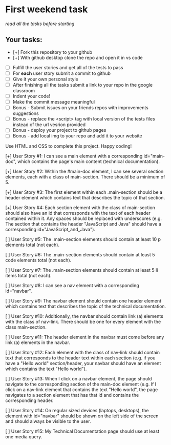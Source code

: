 # First weekend task

_read all the tasks before starting_

## Your tasks:

- [+] Fork this repository to your github
- [+] With github desktop clone the repo and open it in vs code
- [ ] Fulfill the user stories and get all of the tests to pass
- [ ] For <strong>each</strong> user story submit a commit to github
- [ ] Give it your own personal style
- [ ] After finishing all the tasks submit a link to your repo in the google classroom
- [ ] Indent your code!
- [ ] Make the commit message meaningful
- [ ] Bonus - Submit issues on your friends repos with improvements suggestions
- [ ] Bonus - replace the \<script> tag with local version of the tests files instead of the url vesrion provided
- [ ] Bonus - deploy your project to github pages
- [ ] Bonus - add local img to your repo and add it to your website

Use HTML and CSS to complete this project. Happy coding!

[+] User Story #1: I can see a main element with a corresponding id="main-doc", which contains the page's main content (technical documentation).

[+] User Story #2: Within the #main-doc element, I can see several section elements, each with a class of main-section. There should be a minimum of 5.

[+] User Story #3: The first element within each .main-section should be a header element which contains text that describes the topic of that section.

[+] User Story #4: Each section element with the class of main-section should also have an id that corresponds with the text of each header contained within it. Any spaces should be replaced with underscores (e.g. The section that contains the header "JavaScript and Java" should have a corresponding id="JavaScript_and_Java").

[ ] User Story #5: The .main-section elements should contain at least 10 p elements total (not each).

[ ] User Story #6: The .main-section elements should contain at least 5 code elements total (not each).

[ ] User Story #7: The .main-section elements should contain at least 5 li items total (not each).

[ ] User Story #8: I can see a nav element with a corresponding id="navbar".

[ ] User Story #9: The navbar element should contain one header element which contains text that describes the topic of the technical documentation.

[ ] User Story #10: Additionally, the navbar should contain link (a) elements with the class of nav-link. There should be one for every element with the class main-section.

[ ] User Story #11: The header element in the navbar must come before any link (a) elements in the navbar.

[ ] User Story #12: Each element with the class of nav-link should contain text that corresponds to the header text within each section (e.g. if you have a "Hello world" section/header, your navbar should have an element which contains the text "Hello world").

[ ] User Story #13: When I click on a navbar element, the page should navigate to the corresponding section of the main-doc element (e.g. If I click on a nav-link element that contains the text "Hello world", the page navigates to a section element that has that id and contains the corresponding header.

[ ] User Story #14: On regular sized devices (laptops, desktops), the element with id="navbar" should be shown on the left side of the screen and should always be visible to the user.

[ ] User Story #15: My Technical Documentation page should use at least one media query.

